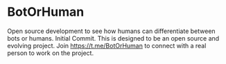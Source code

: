 # BotOrHuman
Open source development to see how humans can differentiate between bots or humans. 
Initial Commit.
This is designed to be an open source and evolving project.
Join https://t.me/BotOrHuman to connect with a real person to work on the project.
